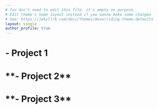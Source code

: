 ```yaml
---
# You don't need to edit this file, it's empty on purpose.
# Edit theme's home layout instead if you wanna make some changes
# See: https://jekyllrb.com/docs/themes/#overriding-theme-defaults
layout: single
author_profile: true
---
```


**<h1>- Project 1</h1>**




<h1>**- Project 2**</h1>




<h1>**- Project 3**</h1>

